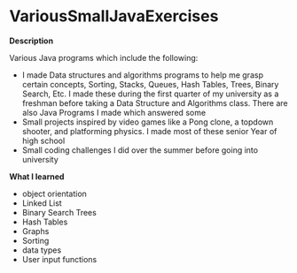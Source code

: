 # VariousSmallJavaExercises

<strong> Description </strong></p>
Various Java programs which include the following:
* I made Data structures and algorithms programs to help me grasp certain concepts, Sorting, Stacks, Queues, Hash Tables, Trees, Binary Search, Etc. I made these during the first quarter of my university as a freshman before taking a Data Structure and Algorithms class.
There are also Java Programs I made which answered some 
* Small projects inspired by video games like a Pong clone, a topdown shooter, and platforming physics.  I made most of these senior Year of high school
* Small coding challenges I did over the summer before going into university

<strong> What I learned </strong> 
* object orientation
* Linked List
* Binary Search Trees
* Hash Tables
* Graphs
* Sorting
* data types
* User input functions
